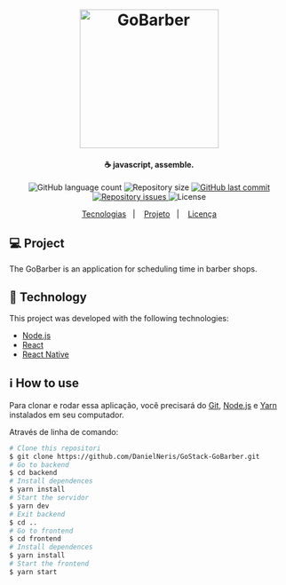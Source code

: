 <h1 align="center">
    <img alt="GoBarber" title="#delicinha" src=".github/logo.png" width="250px" />
</h1>

<h4 align="center">
  ☕ javascript, assemble.
</h4>
<p align="center">
  <img alt="GitHub language count" src="https://img.shields.io/github/languages/count/Rocketseat/semana-omnistack-9.svg">

  <img alt="Repository size" src="https://img.shields.io/github/repo-size/Rocketseat/semana-omnistack-9.svg">
  
  <a href="https://github.com/Rocketseat/semana-omnistack-9/commits/master">
    <img alt="GitHub last commit" src="https://img.shields.io/github/last-commit/Rocketseat/semana-omnistack-9.svg">
  </a>

  <a href="https://github.com/Rocketseat/semana-omnistack-9/issues">
    <img alt="Repository issues" src="https://img.shields.io/github/issues/Rocketseat/semana-omnistack-9.svg">
  </a>

  <img alt="License" src="https://img.shields.io/badge/license-MIT-brightgreen">
</p>

<p align="center">
  <a href="#rocket-technology">Tecnologias</a>&nbsp;&nbsp;&nbsp;|&nbsp;&nbsp;&nbsp;
  <a href="#-project">Projeto</a>&nbsp;&nbsp;&nbsp;|&nbsp;&nbsp;&nbsp;
  <a href="#memo-licença">Licença</a>
</p>

## 💻 Project

The GoBarber is an application for scheduling time in barber shops. 

## :rocket: Technology

This project was developed with the following technologies:

- [Node.js](https://nodejs.org/en/)
- [React](https://reactjs.org)
- [React Native](https://facebook.github.io/react-native/)

## :information_source: How to use

Para clonar e rodar essa aplicação, você precisará do [Git](https://git-scm.com), [Node.js][nodejs] e [Yarn][yarn] instalados em seu computador.

Através de linha de comando:

```bash
# Clone this repositori
$ git clone https://github.com/DanielNeris/GoStack-GoBarber.git
# Go to backend
$ cd backend
# Install dependences
$ yarn install
# Start the servidor
$ yarn dev
# Exit backend
$ cd ..
# Go to frontend
$ cd frontend
# Install dependences
$ yarn install
# Start the frontend
$ yarn start
```

[nodejs]: https://nodejs.org/
[yarn]: https://yarnpkg.com/
[vc]: https://code.visualstudio.com/
